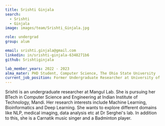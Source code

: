 ```yaml
---
title: Srishti Ginjala
search:
  - Srishti 
  - Ginjala
image: images/team/Srishti_Ginjala.jpg

role: undergrad
group: alum

email: srishti.ginjala@gmail.com
linkedin: in/srishti-ginjala-6348271b6
github: Srishtiginjala

lab_member_years: 2022 - 2023
alma_mater: PHD Student, Computer Science, The Ohio State University
current_job_position: Former Undergraduate Researcher at University of Southern California
---
```


Srishti is an undergraduate researcher at Mangul Lab. She is pursuing her BTech in Computer Science and Engineering at Indian Institute of Technology, Mandi. Her research interests include Machine Learning, Bioinformatics and Deep Learning. She wants to explore different domains like NLP, medical imaging, data analysis etc at Dr Serghei's lab. In addition to this, she is a Carnatik music singer and a Badminton player.
